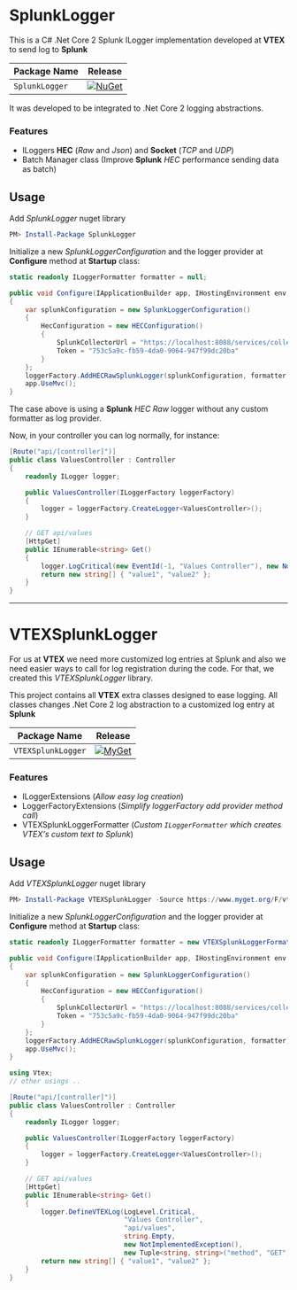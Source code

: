 # SplunkLogger
This is a C# .Net Core 2 Splunk ILogger implementation developed at **VTEX** to send log to **Splunk**

| Package Name                   | Release |
|--------------------------------|-----------------|
| `SplunkLogger`         | [![NuGet](https://img.shields.io/nuget/v/SplunkLogger.svg)](https://www.nuget.org/packages/SplunkLogger/) |

It was developed to be integrated to .Net Core 2 logging abstractions.

### Features

* ILoggers **HEC** (*Raw* and *Json*) and **Socket** (*TCP* and *UDP*)
* Batch Manager class (Improve **Splunk** *HEC* performance sending data as batch)

## Usage

Add *SplunkLogger* nuget library
```powershell
PM> Install-Package SplunkLogger
```

Initialize a new *SplunkLoggerConfiguration* and the logger provider at **Configure** method at **Startup** class:

```csharp
static readonly ILoggerFormatter formatter = null;

public void Configure(IApplicationBuilder app, IHostingEnvironment env, ILoggerFactory loggerFactory)
{
    var splunkConfiguration = new SplunkLoggerConfiguration()
    {
        HecConfiguration = new HECConfiguration()
        {
            SplunkCollectorUrl = "https://localhost:8088/services/collector",
            Token = "753c5a9c-fb59-4da0-9064-947f99dc20ba"
        }
    };
    loggerFactory.AddHECRawSplunkLogger(splunkConfiguration, formatter);
    app.UseMvc();
}
```

The case above is using a **Splunk** *HEC Raw* logger without any custom formatter as log provider.

Now, in your controller you can log normally, for instance:

```csharp
[Route("api/[controller]")]
public class ValuesController : Controller
{
    readonly ILogger logger;

    public ValuesController(ILoggerFactory loggerFactory)
    {
        logger = loggerFactory.CreateLogger<ValuesController>();
    }

    // GET api/values
    [HttpGet]
    public IEnumerable<string> Get()
    {
        logger.LogCritical(new EventId(-1, "Values Controller"), new NotImplementedException(), "Error on GET api/values route");
        return new string[] { "value1", "value2" };
    }
}
```

-------------------------------------------

# VTEXSplunkLogger
For us at **VTEX** we need more customized log entries at Splunk and also we need easier ways to call for log registration during the code. For that, we created this *VTEXSplunkLogger* library.

This project contains all **VTEX** extra classes designed to ease logging. All classes changes .Net Core 2 log abstraction to a customized log entry at **Splunk**

| Package Name                   | Release |
|--------------------------------|-----------------|
| `VTEXSplunkLogger` | [![MyGet](https://img.shields.io/myget/vtexlab/v/VTEXSplunkLogger.svg)](https://www.myget.org/feed/vtexlab/package/nuget/VTEXSplunkLogger) |

### Features

* ILoggerExtensions (*Allow easy log creation*)
* LoggerFactoryExtensions (*Simplify loggerFactory add provider method call*)
* VTEXSplunkLoggerFormatter (*Custom `ILoggerFormatter` which creates VTEX's custom text to Splunk*)


## Usage

Add *VTEXSplunkLogger* nuget library
```powershell
PM> Install-Package VTEXSplunkLogger -Source https://www.myget.org/F/vtexlab/api/v3/index.json
```

Initialize a new *SplunkLoggerConfiguration* and the logger provider at **Configure** method at **Startup** class:

```csharp
static readonly ILoggerFormatter formatter = new VTEXSplunkLoggerFormatter();

public void Configure(IApplicationBuilder app, IHostingEnvironment env, ILoggerFactory loggerFactory)
{
    var splunkConfiguration = new SplunkLoggerConfiguration()
    {
        HecConfiguration = new HECConfiguration()
        {
            SplunkCollectorUrl = "https://localhost:8088/services/collector",
            Token = "753c5a9c-fb59-4da0-9064-947f99dc20ba"
        }
    };
    loggerFactory.AddHECRawSplunkLogger(splunkConfiguration, formatter);
    app.UseMvc();
}
```

```csharp
using Vtex;
// other usings ..

[Route("api/[controller]")]
public class ValuesController : Controller
{
    readonly ILogger logger;

    public ValuesController(ILoggerFactory loggerFactory)
    {
        logger = loggerFactory.CreateLogger<ValuesController>();
    }

    // GET api/values
    [HttpGet]
    public IEnumerable<string> Get()
    {
        logger.DefineVTEXLog(LogLevel.Critical, 
                             "Values Controller", 
                             "api/values", 
                             string.Empty, 
                             new NotImplementedException(), 
                             new Tuple<string, string>("method", "GET"));
        return new string[] { "value1", "value2" };
    }
}
```
